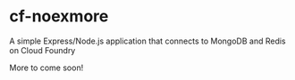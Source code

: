 cf-noexmore
===========

A simple Express/Node.js application that connects to MongoDB and Redis on Cloud Foundry

More to come soon!
